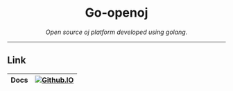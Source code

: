 <div align="center">

# Go-openoj

_Open source oj platform developed using golang._


</div>

---


## Link

| Docs | [![Github.IO](https://img.shields.io/badge/api_docs-apifox-red)](https://go-openoj.apifox.cn/) 
|:-:|:-:|


